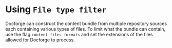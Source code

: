 # Using `File type filter`
Docforge can construct the content bundle from multiple repository sources each containing various types of files. 
To limit what the bundle can contain, use the flag `content-files-formats` and set the extensions of the files allowed for Docforge to process.